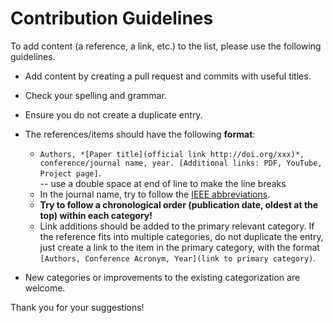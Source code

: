 # Contribution Guidelines

To add content (a reference, a link, etc.) to the list, please use the following guidelines.

- Add content by creating a pull request and commits with useful titles.
- Check your spelling and grammar.
- Ensure you do not create a duplicate entry.
- The references/items should have the following **format**:
    - `Authors, *[Paper title](official link http://doi.org/xxx)*, conference/journal name, year. [Additional links: PDF, YouTube, Project page]`.  
       -- use a double space at end of line to make the line breaks
    - In the journal name, try to follow the [IEEE abbreviations](https://github.com/JabRef/abbrv.jabref.org/blob/main/journals/journal_abbreviations_ieee.csv).
    - **Try to follow a chronological order (publication date, oldest at the top) within each category!**
    - Link additions should be added to the primary relevant category. If the reference fits into multiple categories, do not duplicate the entry, just create a link to the item in the primary category, with the format `[Authors, Conference Acronym, Year](link to primary category)`.
    
- New categories or improvements to the existing categorization are welcome.

Thank you for your suggestions!
